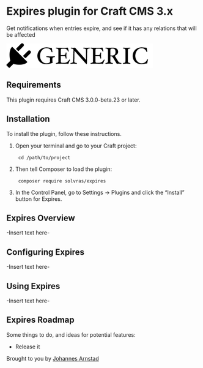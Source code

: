 # Expires plugin for Craft CMS 3.x

Get notifications when entries expire, and see if it has any relations that will be affected

![Screenshot](resources/img/plugin-logo.png)

## Requirements

This plugin requires Craft CMS 3.0.0-beta.23 or later.

## Installation

To install the plugin, follow these instructions.

1. Open your terminal and go to your Craft project:

        cd /path/to/project

2. Then tell Composer to load the plugin:

        composer require solvras/expires

3. In the Control Panel, go to Settings → Plugins and click the “Install” button for Expires.

## Expires Overview

-Insert text here-

## Configuring Expires

-Insert text here-

## Using Expires

-Insert text here-

## Expires Roadmap

Some things to do, and ideas for potential features:

* Release it

Brought to you by [Johannes Arnstad](https://solvr.no)
